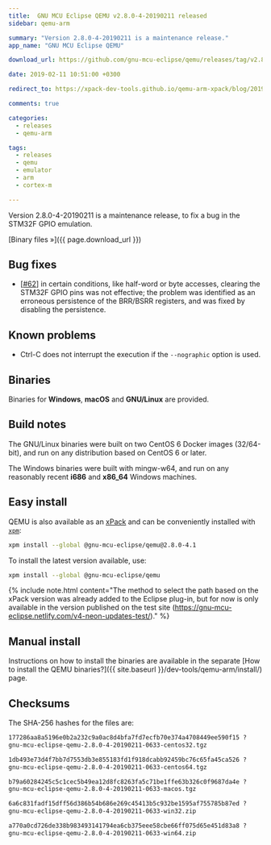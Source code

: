 ```yaml
---
title:  GNU MCU Eclipse QEMU v2.8.0-4-20190211 released
sidebar: qemu-arm

summary: "Version 2.8.0-4-20190211 is a maintenance release."
app_name: "GNU MCU Eclipse QEMU"

download_url: https://github.com/gnu-mcu-eclipse/qemu/releases/tag/v2.8.0-4-20190211/

date: 2019-02-11 10:51:00 +0300

redirect_to: https://xpack-dev-tools.github.io/qemu-arm-xpack/blog/2019/02/11/qemu-v2-8-0-4-20190211-released/

comments: true

categories:
  - releases
  - qemu-arm

tags:
  - releases
  - qemu
  - emulator
  - arm
  - cortex-m

---
```


Version 2.8.0-4-20190211 is a maintenance release, to fix a bug in the
STM32F GPIO emulation.

[Binary files »]({{ page.download_url }})

## Bug fixes

- [[#62](https://github.com/gnu-mcu-eclipse/qemu/issues/62)] in certain
  conditions, like half-word or byte accesses, clearing the STM32F GPIO pins
  was not effective; the problem was identified as an erroneous persistence
  of the BRR/BSRR registers, and was fixed by disabling the persistence.

## Known problems

- Ctrl-C does not interrupt the execution if the `--nographic` option is used.

## Binaries

Binaries for **Windows**, **macOS** and **GNU/Linux** are provided.

## Build notes

The GNU/Linux binaries were built on two CentOS 6 Docker images (32/64-bit),
and run on any distribution based on CentOS 6 or later.

The Windows binaries were built with mingw-w64, and run on any reasonably
recent **i686** and **x86_64** Windows machines.

## Easy install

QEMU is also available as an
[xPack](https://www.npmjs.com/package/@gnu-mcu-eclipse/qemu) and can be
conveniently installed with [`xpm`](https://www.npmjs.com/package/xpm):

```sh
xpm install --global @gnu-mcu-eclipse/qemu@2.8.0-4.1
```

To install the latest version available, use:

```sh
xpm install --global @gnu-mcu-eclipse/qemu
```

{% include note.html content="The method to select the path based on the xPack version was already added to the Eclipse plug-in, but for now is only available in the version published on the test site (https://gnu-mcu-eclipse.netlify.com/v4-neon-updates-test/)." %}

## Manual install

Instructions on how to install the binaries are available in the separate [How to install the QEMU binaries?]({{ site.baseurl }}/dev-tools/qemu-arm/install/) page.

## Checksums

The SHA-256 hashes for the files are:

```txt
177286aa8a5196e0b2a232c9a0ac8d4bfa7fd7ecfb70e374a4708449ee590f15 ?
gnu-mcu-eclipse-qemu-2.8.0-4-20190211-0633-centos32.tgz

1db493e73d4f7bb7d7553db3e855183fd1f918dcabb92459bc76c65fa45ca526 ?
gnu-mcu-eclipse-qemu-2.8.0-4-20190211-0633-centos64.tgz

b79a60284245c5c1cec5b49ea12d8fc8263fa5c71be1ffe63b326c0f9687da4e ?
gnu-mcu-eclipse-qemu-2.8.0-4-20190211-0633-macos.tgz

6a6c831fadf15dff56d386b54b686e269c45413b5c932be1595af755785b87ed ?
gnu-mcu-eclipse-qemu-2.8.0-4-20190211-0633-win32.zip

a770a0cd726de338b983493141794ea6cb375eee58cbe66ff075d65e451d83a8 ?
gnu-mcu-eclipse-qemu-2.8.0-4-20190211-0633-win64.zip
```
